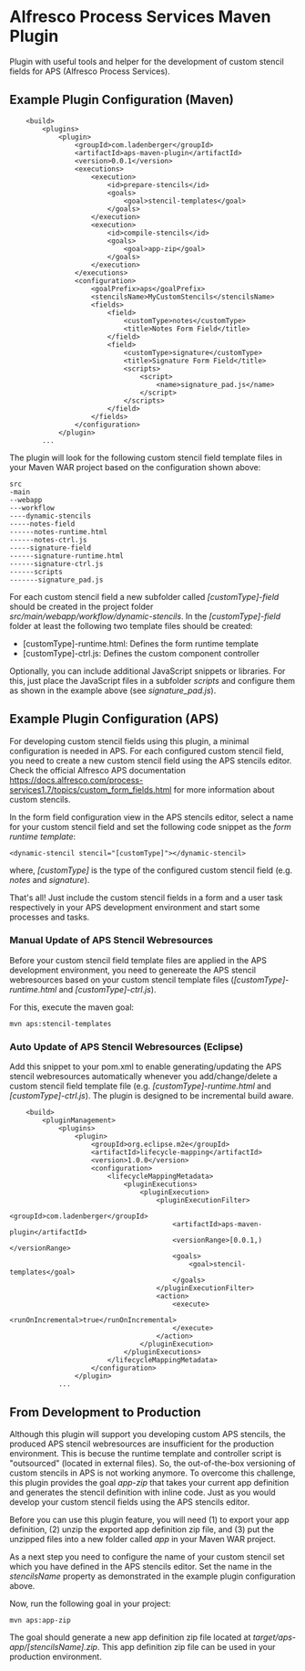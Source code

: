 # Alfresco Process Services Maven Plugin

Plugin with useful tools and helper for the development of custom stencil fields for APS (Alfresco Process Services).

## Example Plugin Configuration (Maven)

```
	<build>
		<plugins>
			<plugin>
				<groupId>com.ladenberger</groupId>
				<artifactId>aps-maven-plugin</artifactId>
				<version>0.0.1</version>
				<executions>
					<execution>
						<id>prepare-stencils</id>
						<goals>
							<goal>stencil-templates</goal>
						</goals>
					</execution>
					<execution>
						<id>compile-stencils</id>
						<goals>
							<goal>app-zip</goal>
						</goals>
					</execution>
				</executions>
				<configuration>
					<goalPrefix>aps</goalPrefix>
					<stencilsName>MyCustomStencils</stencilsName>
					<fields>
						<field>
							<customType>notes</customType>
							<title>Notes Form Field</title>
						</field>
						<field>
							<customType>signature</customType>
							<title>Signature Form Field</title>
							<scripts>
								<script>
									<name>signature_pad.js</name>
								</script>
							</scripts>
						</field>
					</fields>
				</configuration>
			</plugin>
		...
```

The plugin will look for the following custom stencil field template files in your Maven WAR project based on the configuration shown above:

```
src
-main
--webapp
---workflow
----dynamic-stencils
-----notes-field
------notes-runtime.html
------notes-ctrl.js
-----signature-field
------signature-runtime.html
------signature-ctrl.js
------scripts
-------signature_pad.js
```

For each custom stencil field a new subfolder called *[customType]-field* should be created in the project folder *src/main/webapp/workflow/dynamic-stencils*. In the *[customType]-field* folder at least the following two template files should be created:
	
* [customType]-runtime.html: Defines the form runtime template
* [customType]-ctrl.js: Defines the custom component controller

Optionally, you can include additional JavaScript snippets or libraries. For this, just place the JavaScript files in a subfolder *scripts* and configure them as shown in the example above (see *signature_pad.js*).

## Example Plugin Configuration (APS)

For developing custom stencil fields using this plugin, a minimal configuration is needed in APS. For each configured custom stencil field, you need to create a new custom stencil field using the APS stencils editor. Check the official Alfresco APS documentation https://docs.alfresco.com/process-services1.7/topics/custom_form_fields.html for more information about custom stencils.

In the form field configuration view in the APS stencils editor, select a name for your custom stencil field and set the following code snippet as the *form runtime template*:

```
<dynamic-stencil stencil="[customType]"></dynamic-stencil>
```

where, *[customType]* is the type of the configured custom stencil field (e.g. *notes* and *signature*).

That's all! Just include the custom stencil fields in a form and a user task respectively in your APS development environment and start some processes and tasks.
	
### Manual Update of APS Stencil Webresources

Before your custom stencil field template files are applied in the APS development environment, you need to genereate the APS stencil webresources based on your custom stencil template files (*[customType]-runtime.html* and *[customType]-ctrl.js*).

For this, execute the maven goal:

```
mvn aps:stencil-templates
```

### Auto Update of APS Stencil Webresources (Eclipse)

Add this snippet to your pom.xml to enable generating/updating the APS stencil webresources automatically whenever you add/change/delete a custom stencil field template file (e.g. *[customType]-runtime.html* and *[customType]-ctrl.js*). The plugin is designed to be incremental build aware. 

```
	<build>
		<pluginManagement>
			<plugins>
				<plugin>
					<groupId>org.eclipse.m2e</groupId>
					<artifactId>lifecycle-mapping</artifactId>
					<version>1.0.0</version>
					<configuration>
						<lifecycleMappingMetadata>
							<pluginExecutions>
								<pluginExecution>
									<pluginExecutionFilter>
										<groupId>com.ladenberger</groupId>
										<artifactId>aps-maven-plugin</artifactId>
										<versionRange>[0.0.1,)</versionRange>
										<goals>
											<goal>stencil-templates</goal>
										</goals>
									</pluginExecutionFilter>
									<action>
										<execute>
											<runOnIncremental>true</runOnIncremental>
										</execute>
									</action>
								</pluginExecution>
							</pluginExecutions>
						</lifecycleMappingMetadata>
					</configuration>
				</plugin>
			...	
```

## From Development to Production

Although this plugin will support you developing custom APS stencils, the produced APS stencil webresources are insufficient for the production environment. This is becuse the runtime template and controller script is "outsourced" (located in external files). So, the out-of-the-box versioning of custom stencils in APS is not working anymore. To overcome this challenge, this plugin provides the goal *app-zip* that takes your current app definition and generates the stencil definition with inline code. Just as you would develop your custom stencil fields using the APS stencils editor.

Before you can use this plugin feature, you will need (1) to export your app definition, (2) unzip the exported app definition zip file, and (3) put the unzipped files into a new folder called *app* in your Maven WAR project.

As a next step you need to configure the name of your custom stencil set which you have defined in the APS stencils editor. Set the name in the *stencilsName* property as demonstrated in the example plugin configuration above.

Now, run the following goal in your project:

```
mvn aps:app-zip
```

The goal should generate a new app definition zip file located at *target/aps-app/[stencilsName].zip*. This app definition zip file can be used in your production environment.
